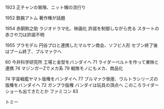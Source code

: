 1923
正チャンの冒険、ニット帽の流行り

1952
鉄腕アトム
著作権が話題

1954
赤胴鈴之助
ラジオドラマ化、映画化
許諾を制御しながら売る
スタートの赤さや刀は許諾不明

1955
プラモデル
円谷プロと連携したマルサン商会、ソフビ人形
セブン終了後はブーム終了、ブルマァクへ

60
今井科学研究所
工場と金型をバンダイへ
71
ライダーベルトを作って東映と連携
74
マジンガーZでメカ系
79
戦隊モノにもメカ、商品化

74
宇宙戦艦ヤマト版権をバンダイへ
77
ブルマァク倒産、ウルトラシリーズの版権をバンダイへ
72
ガンプラ版権
バンダイは玩具の頂点へ
このころライダーショーも出てきたとか
ファミコン
83

トミー
